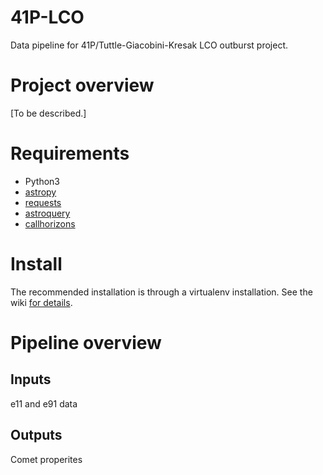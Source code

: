# 41P-LCO
Data pipeline for 41P/Tuttle-Giacobini-Kresak LCO outburst project.

# Project overview
[To be described.]

# Requirements
* Python3
* [astropy](https://www.astropy.org)
* [requests](http://docs.python-requests.org/en/master/)
* [astroquery](https://github.com/astropy/astroquery)
* [callhorizons](https://github.com/mommermi/callhorizons)

# Install
The recommended installation is through a virtualenv installation.  See the wiki [for details](https://github.com/mkelley/41P-LCO/wiki/Recommended-installation-instructions).

# Pipeline overview
## Inputs
e11 and e91 data

## Outputs
Comet properites
